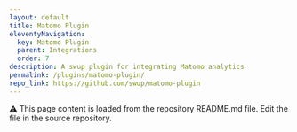 ```yaml
---
layout: default
title: Matomo Plugin
eleventyNavigation:
  key: Matomo Plugin
  parent: Integrations
  order: 7
description: A swup plugin for integrating Matomo analytics
permalink: /plugins/matomo-plugin/
repo_link: https://github.com/swup/matomo-plugin
---
```


⚠️ This page content is loaded from the repository README.md file. Edit the file in the source repository.
